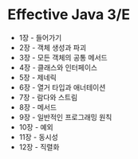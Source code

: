 # Effective Java 3/E

- 1장 - 들어가기
- 2장 - 객체 생성과 파괴
- 3장 - 모든 객체의 공통 메서드
- 4장 - 클래스와 인터페이스
- 5장 - 제네릭
- 6장 - 열거 타입과 애너테이션
- 7장 - 람다와 스트림
- 8장 - 메서드
- 9장 - 일반적인 프로그래밍 원칙
- 10장 - 예외
- 11장 - 동시성
- 12장 - 직렬화
